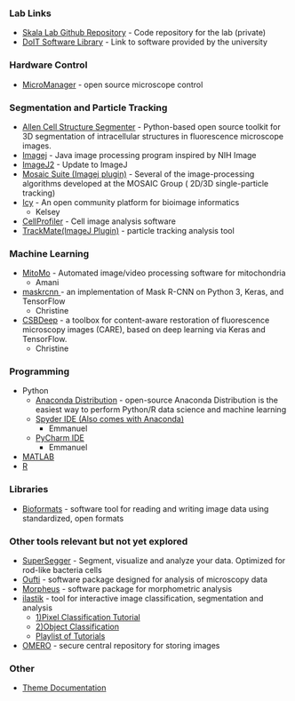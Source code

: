 ### Lab Links

* [Skala Lab Github Repository](https://github.com/skalalab/skala_lab) - Code repository for the lab (private)
* [DoIT Software Library](https://it.wisc.edu/services/software/) - Link to software provided by the university

### Hardware Control
* [MicroManager](https://micro-manager.org/wiki/Version_2.0) - open source microscope control

### Segmentation and Particle Tracking

* [Allen Cell Structure Segmenter](https://www.allencell.org/segmenter.html) -  Python-based open source toolkit for 3D segmentation of intracellular structures in fluorescence microscope images.
* [Imagej](https://imagej.net/Downloads) - Java image processing program inspired by NIH Image
* [ImageJ2](https://imagej.net/ImageJ2) - Update to ImageJ
* [Mosaic Suite (Imagej plugin)](http://mosaic.mpi-cbg.de/?q=downloads/imageJ) - Several of the image-processing algorithms developed at the MOSAIC Group ( 2D/3D single-particle tracking)
* [Icy](http://icy.bioimageanalysis.org/) - An open community platform for bioimage informatics
  * Kelsey
* [CellProfiler](https://cellprofiler.org/) - Cell image analysis software
* [TrackMate(ImageJ Plugin)](https://imagej.net/TrackMate) - particle tracking analysis tool

### Machine Learning 
* [MitoMo](https://omictools.com/mitomo-tool) - Automated image/video processing software for mitochondria
  * Amani
* [maskrcnn ](https://github.com/matterport/Mask_RCNN) - an implementation of Mask R-CNN on Python 3, Keras, and TensorFlow
  * Christine
* [CSBDeep](https://github.com/CSBDeep/CSBDeep) - a toolbox for content-aware restoration of fluorescence microscopy images (CARE), based on deep learning via Keras and TensorFlow.
  * Christine

### Programming
* Python
  * [Anaconda Distribution](https://www.anaconda.com/distribution/) - open-source Anaconda Distribution is the easiest way to perform Python/R data science and machine learning
  * [Spyder IDE (Also comes with Anaconda)](https://github.com/spyder-ide/spyder)
    * Emmanuel
  * [PyCharm IDE](https://www.jetbrains.com/pycharm/)
    * Emmanuel
* [MATLAB](https://it.wisc.edu/services/software/)
* [R](https://www.r-project.org/)

### Libraries
* [Bioformats](https://www.openmicroscopy.org/bio-formats/) - software tool for reading and writing image data using standardized, open formats

### Other tools relevant but not yet explored
* [SuperSegger](https://github.com/wiggins-lab/SuperSegger/wiki) - Segment, visualize and analyze your data. Optimized for rod-like bacteria cells
* [Oufti](http://www.oufti.org/) - software package designed for analysis of microscopy data
* [Morpheus](http://morphlab.sc.fsu.edu/software/index.html) - software package for morphometric analysis
* [ilastik](https://www.ilastik.org/) - tool for interactive image classification, segmentation and analysis
  * [1)Pixel Classification Tutorial](https://www.youtube.com/watch?v=5N0XYW9gRZY)
  * [2)Object Classification](https://www.youtube.com/watch?v=SQeRGvHeT3o)
  * [Playlist of Tutorials ](https://www.youtube.com/watch?v=N-QhiTWVDmk&list=PLeM_d8ZXiMCNXtVFvwAW23yXfTDsGFk5t)
* [OMERO](https://www.openmicroscopy.org/omero/) - secure central repository for storing images

### Other
* [Theme Documentation](https://github.com/pages-themes/leap-day)

